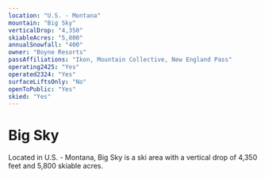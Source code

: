 ```yaml
---
location: "U.S. - Montana"
mountain: "Big Sky"
verticalDrop: "4,350"
skiableAcres: "5,800"
annualSnowfall: "400"
owner: "Boyne Resorts"
passAffiliations: "Ikon, Mountain Collective, New England Pass"
operating2425: "Yes"
operated2324: "Yes"
surfaceLiftsOnly: "No"
openToPublic: "Yes"
skied: "Yes"
---
```


# Big Sky

Located in U.S. - Montana, Big Sky is a ski area with a vertical drop of 4,350 feet and 5,800 skiable acres.
